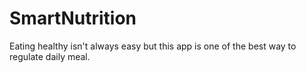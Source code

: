 # SmartNutrition
Eating healthy isn't always easy but this app is one of the best way to regulate daily meal.
